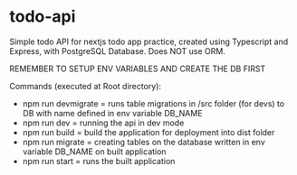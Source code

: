 # todo-api
Simple todo API for nextjs todo app practice, created using Typescript and Express, with PostgreSQL Database. Does NOT use ORM.

REMEMBER TO SETUP ENV VARIABLES AND CREATE THE DB FIRST

Commands (executed at Root directory):
- npm run devmigrate = runs table migrations in /src folder (for devs) to DB with name defined in env variable DB_NAME
- npm run dev = running the api in dev mode
- npm run build = build the application for deployment into dist folder
- npm run migrate = creating tables on the database written in env variable DB_NAME on built application
- npm run start = runs the built application
